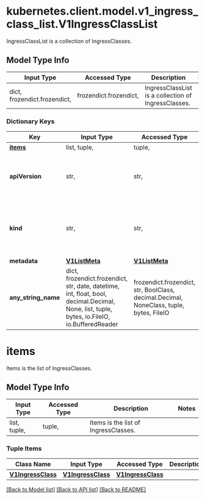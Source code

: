 # kubernetes.client.model.v1_ingress_class_list.V1IngressClassList

IngressClassList is a collection of IngressClasses.

## Model Type Info
Input Type | Accessed Type | Description | Notes
------------ | ------------- | ------------- | -------------
dict, frozendict.frozendict,  | frozendict.frozendict,  | IngressClassList is a collection of IngressClasses. | 

### Dictionary Keys
Key | Input Type | Accessed Type | Description | Notes
------------ | ------------- | ------------- | ------------- | -------------
**[items](#items)** | list, tuple,  | tuple,  | Items is the list of IngressClasses. | 
**apiVersion** | str,  | str,  | APIVersion defines the versioned schema of this representation of an object. Servers should convert recognized schemas to the latest internal value, and may reject unrecognized values. More info: https://git.k8s.io/community/contributors/devel/sig-architecture/api-conventions.md#resources | [optional] 
**kind** | str,  | str,  | Kind is a string value representing the REST resource this object represents. Servers may infer this from the endpoint the kubernetes.client submits requests to. Cannot be updated. In CamelCase. More info: https://git.k8s.io/community/contributors/devel/sig-architecture/api-conventions.md#types-kinds | [optional] 
**metadata** | [**V1ListMeta**](V1ListMeta.md) | [**V1ListMeta**](V1ListMeta.md) |  | [optional] 
**any_string_name** | dict, frozendict.frozendict, str, date, datetime, int, float, bool, decimal.Decimal, None, list, tuple, bytes, io.FileIO, io.BufferedReader | frozendict.frozendict, str, BoolClass, decimal.Decimal, NoneClass, tuple, bytes, FileIO | any string name can be used but the value must be the correct type | [optional]

# items

Items is the list of IngressClasses.

## Model Type Info
Input Type | Accessed Type | Description | Notes
------------ | ------------- | ------------- | -------------
list, tuple,  | tuple,  | Items is the list of IngressClasses. | 

### Tuple Items
Class Name | Input Type | Accessed Type | Description | Notes
------------- | ------------- | ------------- | ------------- | -------------
[**V1IngressClass**](V1IngressClass.md) | [**V1IngressClass**](V1IngressClass.md) | [**V1IngressClass**](V1IngressClass.md) |  | 

[[Back to Model list]](../../README.md#documentation-for-models) [[Back to API list]](../../README.md#documentation-for-api-endpoints) [[Back to README]](../../README.md)

